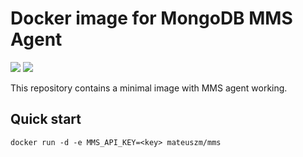 # Docker image for MongoDB MMS Agent #
[![](https://images.microbadger.com/badges/version/mateuszm/mms.svg)](http://microbadger.com/images/mateuszm/mms) [![](https://images.microbadger.com/badges/image/mateuszm/mms.svg)](http://microbadger.com/images/mateuszm/mms)

This repository contains a minimal image with MMS agent working.

## Quick start ##
```
docker run -d -e MMS_API_KEY=<key> mateuszm/mms
```
